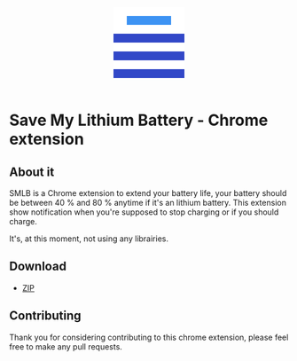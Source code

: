 <p align="center">
<img  src="https://raw.githubusercontent.com/TiDJ/SMLB/master/md128.png">
<br><br>
</p>

# Save My Lithium Battery - Chrome extension

## About it

SMLB is a Chrome extension to extend your battery life, your battery should be between 40 % and 80 % anytime if it's an lithium battery. This extension show notification when you're supposed to stop charging or if you should charge.

It's, at this moment, not using any librairies.

## Download

- [ZIP](https://github.com/TiDJ/SMLB/archive/master.zip)

## Contributing
Thank you for considering contributing to this chrome extension, please feel free to make any pull requests.
